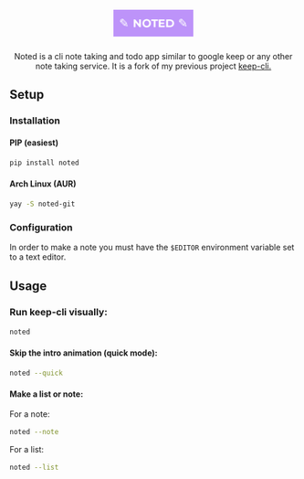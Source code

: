<h1 align="center"><img src="images/logo.png" style="width:140px; height:auto"></h1>
<p align="center">Noted is a cli note taking and todo app similar to google keep or any other note taking service. It is a fork of my previous project <a href="https://github.com/zack-ashen/keep-cli">keep-cli.</a></p>

## Setup

### Installation

#### PIP (easiest)
```sh
pip install noted
```

#### Arch Linux (AUR)
```sh
yay -S noted-git
```

### Configuration
In order to make a note you must have the `$EDITOR` environment variable set to a text editor.

## Usage

### Run keep-cli visually:
```sh
noted
```
#### Skip the intro animation (quick mode):
```sh
noted --quick
```
#### Make a list or note:
For a note:
```sh
noted --note
```
For a list:
```sh
noted --list
```
